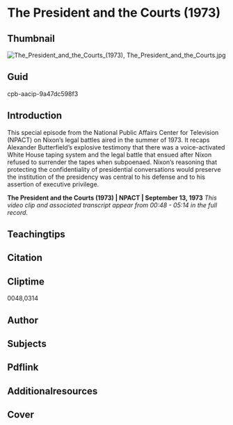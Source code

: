 # The President and the Courts (1973)

## Thumbnail

![The_President_and_the_Courts_(1973), The_President_and_the_Courts.jpg](https://s3.amazonaws.com/americanarchive.org/primary_source_sets/The_President_and_the_Courts.jpg "The_President_and_the_Courts_(1973)")

## Guid
cpb-aacip-9a47dc598f3

## Introduction

This special episode from the National Public Affairs Center for Television (NPACT) on Nixon’s legal battles aired in the summer of 1973. It recaps Alexander Butterfield’s explosive testimony that there was a voice-activated White House taping system and the legal battle that ensued after Nixon refused to surrender the tapes when subpoenaed. Nixon’s reasoning that protecting the confidentiality of presidential conversations would preserve the institution of the presidency was central to his defense and to his assertion of executive privilege.

<b> The President and the Courts (1973) </b>
<b>| NPACT | September 13, 1973</b>
<i>This video clip and associated transcript appear from 00:48 - 05:14 in the full record.</i>

## Teachingtips

## Citation

## Cliptime

0048,0314

## Author
## Subjects
## Pdflink
## Additionalresources
## Cover
